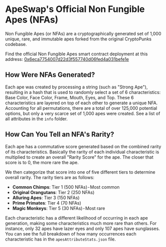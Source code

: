 # ApeSwap's Official Non Fungible Apes (NFAs)

Non Fungible Apes (or NFAs) are a cryptographically generated set of 1,000 unique, rare, and immutable apes forked from the original CryptoPunks codebase.

Find the official Non Fungible Apes smart contract deployment at this address: [0x6eca7754007d22d3f557740d06fed4a031befe1e](https://bscscan.com/token/0x6eca7754007d22d3f557740d06fed4a031befe1e)


## How Were NFAs Generated?

Each ape was created by processing a string (such as "Strong Ape"), resulting in a hash that is used to randomly select a set of 6 characteristics: Base Color, Face Color, Frame, Mouth, Eyes, and Top. These 6 characteristics are layered on top of each other to generate a unique NFA. Accounting for all permutations, there are a total of over 125,000 potential options, but only a very scarce set of 1,000 apes were created. See a list of all attributes in the `info` folder.


## How Can You Tell an NFA's Rarity?

Each ape has a commutative score generated based on the combined rarity of its characteristics. Basically the rarity of each individual characteristic is multiplied to create an overall "Rarity Score" for the ape. The closer that score is to 0, the more rare the ape. 

We then categorize that score into one of five different tiers to determine overall rarity. The rarity tiers are as follows:

- **Common Chimps**: Tier 1 (500 NFAs) - Most common
- **Original Orangutans**: Tier 2 (250 NFAs)
- **Alluring Apes**: Tier 3 (150 NFAs)
- **Prime Primates**: Tier 4 (70 NFAs)
- **Magic Monkeys**: Tier 5 (30 NFAs) - Most rare

Each characteristic has a different likelihood of occurring in each ape generation, making some characteristics much more rare than others. For instance, only 32 apes have lazer eyes and only 107 apes have sunglasses. You can see the full breakdown of how many occurrences each characteristic has in the `apesAttributeStats.json` file.